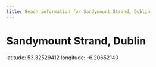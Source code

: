 ```yaml
---
title: Beach information for Sandymount Strand, Dublin
---
```

# Sandymount Strand, Dublin 

<div class="location-info">latitude: 53.32529412 longitude: -6.20652140</div>
<div id="met-eireann-warnings" onload="get_met_eireann_warnings(EI07)"></div>
<div></div>